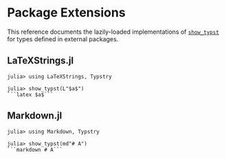 
# Package Extensions

This reference documents the lazily-loaded implementations of
[`show_typst`](@ref) for types defined in external packages.

## LaTeXStrings.jl

`````julia-repl
julia> using LaTeXStrings, Typstry

julia> show_typst(L"$a$")
```latex $a$```
`````

## Markdown.jl

`````julia-repl
julia> using Markdown, Typstry

julia> show_typst(md"# A")
```markdown # A```
`````
